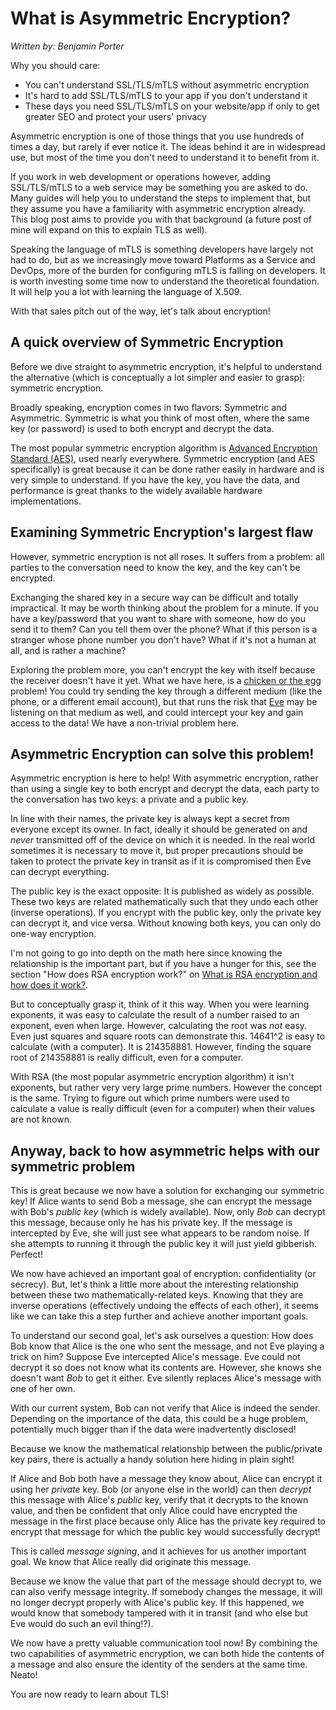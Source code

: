 # What is Asymmetric Encryption?

*Written by:  Benjamin Porter*

Why you should care:
* You can't understand SSL/TLS/mTLS without asymmetric encryption
* It's hard to add SSL/TLS/mTLS to your app if you don't understand it
* These days you need SSL/TLS/mTLS on your website/app if only to get greater SEO and protect your users' privacy

Asymmetric encryption is one of those things that you use hundreds of times a day, but rarely if ever notice it.  The ideas behind it are in widespread use, but most of the time you don't need to understand it to benefit from it.

If you work in web development or operations however, adding SSL/TLS/mTLS to a web service may be something you are asked to do.  Many guides will help you to understand the steps to implement that, but they assume you have a familiarity with asymmetric encryption already.  This blog post aims to provide you with that background (a future post of mine will expand on this to explain TLS as well).

Speaking the language of mTLS is something developers have largely not had to do, but as we increasingly move toward Platforms as a Service and DevOps, more of the burden for configuring mTLS is falling on developers.  It is worth investing some time now to understand the theoretical foundation.  It will help you a lot with learning the language of X.509.

With that sales pitch out of the way, let's talk about encryption!

## A quick overview of Symmetric Encryption

Before we dive straight to asymmetric encryption, it's helpful to understand the alternative (which is conceptually a lot simpler and easier to grasp):  symmetric encryption.

Broadly speaking, encryption comes in two flavors:  Symmetric and Asymmetric.  Symmetric is what you think of most often, where the same key (or password) is used to both encrypt and decrypt the data.

The most popular symmetric encryption algorithm is [Advanced Encryption Standard (AES)](https://en.wikipedia.org/wiki/Advanced_Encryption_Standard), used nearly everywhere.  Symmetric encryption (and AES specifically) is great because it can be done rather easily in hardware and is very simple to understand.  If you have the key, you have the data, and performance is great thanks to the widely available hardware implementations.

## Examining Symmetric Encryption's largest flaw

However, symmetric encryption is not all roses.  It suffers from a problem:  all parties to the conversation need to know the key, and the key can't be encrypted.

Exchanging the shared key in a secure way can be difficult and totally impractical.  It may be worth thinking about the problem for a minute.  If you have a key/password that you want to share with someone, how do you send it to them?  Can you tell them over the phone?  What if this person is a stranger whose phone number you don't have?  What if it's not a human at all, and is rather a machine?

Exploring the problem more, you can't encrypt the key with itself because the receiver doesn't have it yet.  What we have here, is a [chicken or the egg](https://en.wikipedia.org/wiki/Chicken_or_the_egg) problem!  You could try sending the key through a different medium (like the phone, or a different email account), but that runs the risk that [Eve](https://en.wikipedia.org/wiki/Alice_and_Bob) may be listening on that medium as well, and could intercept your key and gain access to the data!  We have a non-trivial problem here.

## Asymmetric Encryption can solve this problem!

Asymmetric encryption is here to help!  With asymmetric encryption, rather than using a single key to both encrypt and decrypt the data, each party to the conversation has two keys: a private and a public key.

In line with their names, the private key is always kept a secret from everyone except its owner.  In fact, ideally it should be generated on and _never_ transmitted off of the device on which it is needed.  In the real world sometimes it is necessary to move it, but proper precautions should be taken to protect the private key in transit as if it is compromised then Eve can decrypt everything.

The public key is the exact opposite:  It is published as widely as possible.  These two keys are related mathematically such that they undo each other (inverse operations).  If you encrypt with the public key, only the private key can decrypt it, and vice versa.  Without knowing both keys, you can only do one-way encryption.

I'm not going to go into depth on the math here since knowing the relationship is the important part, but if you have a hunger for this, see the section "How does RSA encryption work?" on [What is RSA encryption and how does it work?](https://www.comparitech.com/blog/information-security/rsa-encryption/).

But to conceptually grasp it, think of it this way.  When you were learning exponents, it was easy to calculate the result of a number raised to an exponent, even when large.  However, calculating the root was _not_ easy.  Even just squares and square roots can demonstrate this.  14641^2 is easy to calculate (with a computer).  It is 214358881.  However, finding the square root of 214358881 is really difficult, even for a computer.

With RSA (the most popular asymmetric encryption algorithm) it isn't exponents, but rather very very large prime numbers.  However the concept is the same.  Trying to figure out which prime numbers were used to calculate a value is really difficult (even for a computer) when their values are not known.

## Anyway, back to how asymmetric helps with our symmetric problem

This is great because we now have a solution for exchanging our symmetric key!  If Alice wants to send Bob a message, she can encrypt the message with Bob's _public key_ (which is widely available).  Now, only *Bob* can decrypt this message, because only he has his private key.  If the message is intercepted by Eve, she will just see what appears to be random noise.  If she attempts to running it through the public key it will just yield gibberish.  Perfect!

We now have achieved an important goal of encryption:  confidentiality (or secrecy).  But, let's think a little more about the interesting relationship between these two mathematically-related keys.  Knowing that they are inverse operations (effectively undoing the effects of each other), it seems like we can take this a step further and achieve another important goals.
<here>

To understand our second goal, let's ask ourselves a question:  How does Bob know that Alice is the one who sent the message, and not Eve playing a trick on him?  Suppose Eve intercepted Alice's message.  Eve could not decrypt it so does not know what its contents are.  However, she knows she doesn't want *Bob* to get it either.  Eve silently replaces Alice's message with one of her own.

With our current system, Bob can not verify that Alice is indeed the sender.  Depending on the importance of the data, this could be a huge problem, potentially much bigger than if the data were inadvertently disclosed!

Because we know the mathematical relationship between the public/private key pairs, there is actually a handy solution here hiding in plain sight!  

If Alice and Bob both have a message they know about, Alice can encrypt it using her *private* key.  Bob (or anyone else in the world) can then *decrypt* this message with Alice's *public* key, verify that it decrypts to the known value, and then be confident that only Alice could have encrypted the message in the first place because only Alice has the private key required to encrypt that message for which the public key would successfully decrypt!

This is called *message signing*, and it achieves for us another important goal.  We know that Alice really did originate this message.

Because we know the value that part of the message should decrypt to, we can also verify message integrity.  If somebody changes the message, it will no longer decrypt properly with Alice's public key.  If this happened, we would know that somebody tampered with it in transit (and who else but Eve would do such an evil thing!?).

We now have a pretty valuable communication tool now!  By combining the two capabilities of asymmetric encryption, we can both hide the contents of a message and also ensure the identity of the senders at the same time.  Neato!

You are now ready to learn about TLS!
